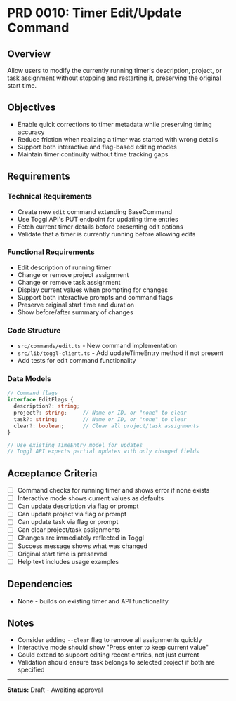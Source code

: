 # PRD 0010: Timer Edit/Update Command

## Overview
Allow users to modify the currently running timer's description, project, or task assignment without stopping and restarting it, preserving the original start time.

## Objectives
- Enable quick corrections to timer metadata while preserving timing accuracy
- Reduce friction when realizing a timer was started with wrong details
- Support both interactive and flag-based editing modes
- Maintain timer continuity without time tracking gaps

## Requirements

### Technical Requirements
- Create new `edit` command extending BaseCommand
- Use Toggl API's PUT endpoint for updating time entries
- Fetch current timer details before presenting edit options
- Validate that a timer is currently running before allowing edits

### Functional Requirements
- Edit description of running timer
- Change or remove project assignment
- Change or remove task assignment
- Display current values when prompting for changes
- Support both interactive prompts and command flags
- Preserve original start time and duration
- Show before/after summary of changes

### Code Structure
- `src/commands/edit.ts` - New command implementation
- `src/lib/toggl-client.ts` - Add updateTimeEntry method if not present
- Add tests for edit command functionality

### Data Models
```typescript
// Command flags
interface EditFlags {
  description?: string;
  project?: string;     // Name or ID, or "none" to clear
  task?: string;        // Name or ID, or "none" to clear
  clear?: boolean;      // Clear all project/task assignments
}

// Use existing TimeEntry model for updates
// Toggl API expects partial updates with only changed fields
```

## Acceptance Criteria
- [ ] Command checks for running timer and shows error if none exists
- [ ] Interactive mode shows current values as defaults
- [ ] Can update description via flag or prompt
- [ ] Can update project via flag or prompt
- [ ] Can update task via flag or prompt
- [ ] Can clear project/task assignments
- [ ] Changes are immediately reflected in Toggl
- [ ] Success message shows what was changed
- [ ] Original start time is preserved
- [ ] Help text includes usage examples

## Dependencies
- None - builds on existing timer and API functionality

## Notes
- Consider adding `--clear` flag to remove all assignments quickly
- Interactive mode should show "Press enter to keep current value"
- Could extend to support editing recent entries, not just current
- Validation should ensure task belongs to selected project if both are specified

---

**Status:** Draft - Awaiting approval